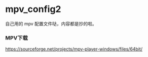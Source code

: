 # mpv_config2
自己用的 mpv 配置文件哒，内容都是抄的啦。

###  MPV下载
https://sourceforge.net/projects/mpv-player-windows/files/64bit/
